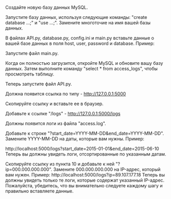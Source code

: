 Создайте новую базу данных MySQL.

Запустите базу данных, используя следующие команды: "create database ...;" и "use ...;". Замените многоточие на имя вашей базы данных.

В файлах API.py, database.py, config.ini и main.py вставьте данные о вашей базе данных в поля host, user, password и database. Пример:


Запустите файл main.py.

Когда он полностью загрузится, откройте MySQL и обновите вашу базу данных. Затем выполните команду "select * from access_logs", чтобы просмотреть таблицу.

Теперь запустите файл API.py.

Должна появится ссылка по типу - http://127.0.0.1:5000

Скопируйте ссылку и вставьте ее в браузер.

Добавьте к ссылке "/logs" - http://127.0.0.1:5000/logs

Должны появится логи из файла "access.log".

Добавьте к строке  "?start_date=YYYY-MM-DD&end_date=YYYY-MM-DD". Замените YYYY-MM-DD на даты, которые вам нужны. Пример:

http://localhost:5000/logs?start_date=2015-01-01&end_date=2015-06-10
Теперь вы должны увидеть логи, отсортированные по указанным датам.

Скопируйте ссылку из пункта 10 и добавьте к ней "?ip=000.000.000.000". Замените 000.000.000.000 на IP-адрес, который вам нужен. Пример:
http://localhost:5000/logs?ip=89.107.177.18
Теперь вы должны увидеть только те логи, которые содержат указанный IP-адрес.
Пожалуйста, убедитесь, что вы внимательно следуете каждому шагу и правильно вставляете данные.
